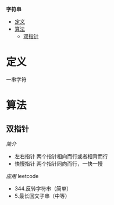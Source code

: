 **字符串**
- [定义](#定义)
- [算法](#算法)
  - [双指针](#双指针)
 
# 定义 #
一串字符

# 算法 #
## 双指针 ##
*简介*  
- 左右指针 两个指针相向而行或者相背而行
- 快慢指针 两个指针同向而行，一快一慢

*应用*
leetcode
- 344.反转字符串（简单）
- 5.最长回文子串（中等）